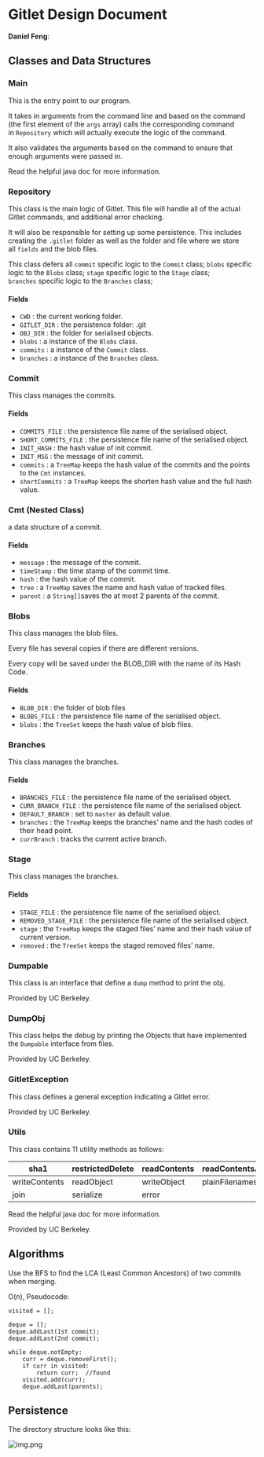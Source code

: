 # Gitlet Design Document

**Daniel Feng**:

## Classes and Data Structures

### Main

This is the entry point to our program.

It takes in arguments from the command line and based on the command (the first element of the `args` array) calls the corresponding command in `Repository` which will actually execute the logic of the command.

It also validates the arguments based on the command to ensure that enough arguments were passed in.

Read the helpful java doc for more information.

### Repository

This class is the main logic of Gitlet. This file will handle all of the actual Gitlet commands, and additional error checking.

It will also be responsible for setting up some persistence. This includes creating the `.gitlet` folder as well as the folder and file where we store all `fields` and the blob files.

This class defers all `commit` specific logic to the `Commit` class; `blobs` specific logic to the `Blobs` class; `stage` specific logic to the `Stage` class; `branches` specific logic to the `Branches` class;

#### Fields

- `CWD` : the current working folder.
- `GITLET_DIR` : the persistence folder: .git
- `OBJ_DIR` : the folder for serialised objects.
- `blobs` : a  instance of the `Blobs` class.
- `commits` : a  instance of the `Commit` class.
- `branches`   : a  instance of the `Branches` class.

### Commit

This class manages the commits.

#### Fields

- `COMMITS_FILE` : the persistence file name of the serialised object.
- `SHORT_COMMITS_FILE` : the persistence file name of the serialised object.
- `INIT_HASH` : the hash value of init commit.
- `INIT_MSG` : the message of init commit.
- `commits` : a `TreeMap` keeps the hash value of the commits and the points to the `Cmt` instances.
- `shortCommits`   : a `TreeMap` keeps the shorten hash value and the full hash value.

### Cmt (Nested Class)

a data structure of a commit.

#### Fields

- `message` : the message of the commit.
- `timeStamp` : the time stamp of the commit time.
- `hash` : the hash value of the commit.
- `tree` : a  `TreeMap` saves the name and hash value of tracked files.
- `parent` : a  `String[]`saves the at most 2 parents of the commit.

### Blobs

This class manages the blob files.

Every file has several copies if there are different versions.

Every copy will be saved under the BLOB_DIR with the name of its Hash Code.

#### Fields

- `BLOB_DIR` : the folder of blob files
- `BLOBS_FILE` : the persistence file name of the serialised object.
- `blobs` : the `TreeSet` keeps the hash value of blob files.

### Branches

This class manages the branches.

#### Fields

- `BRANCHES_FILE` : the persistence file name of the serialised object.
- `CURR_BRANCH_FILE` : the persistence file name of the serialised object.
- `DEFAULT_BRANCH` : set to `master` as default value.
- `branches` : the `TreeMap` keeps the branches’ name and the hash codes of their head point.
- `currBranch` : tracks the current active branch.

### Stage

This class manages the branches.

#### Fields

- `STAGE_FILE` : the persistence file name of the serialised object.
- `REMOVED_STAGE_FILE` : the persistence file name of the serialised object.
- `stage` : the `TreeMap` keeps the staged files’ name and their hash value of current version.
- `removed` : the `TreeSet` keeps the staged removed files’ name.

### Dumpable

This class is an interface that define a `dump` method to print the obj.

Provided by UC Berkeley.

### DumpObj

This class helps the debug by printing the Objects that have implemented the `Dumpable` interface from files.

Provided by UC Berkeley.

### GitletException

This class defines a general exception indicating a Gitlet error.

Provided by UC Berkeley.

### Utils

This class contains 11 utility methods as follows:

| sha1 | restrictedDelete | readContents | readContentsAsString |
| --- | --- | --- | --- |
| writeContents | readObject | writeObject | plainFilenamesIn |
| join | serialize | error |  |

Read the helpful java doc for more information.

Provided by UC Berkeley.

## Algorithms

Use the BFS to find the LCA (Least Common Ancestors) of two commits when merging.

O(n), Pseudocode:

```
visited = [];

deque = [];
deque.addLast(1st commit);
deque.addLast(2nd commit);

while deque.notEmpty:
    curr = deque.removeFirst();
    if curr in visited:
        return curr;  //found
    visited.add(curr);
    deque.addLast(parents);
```

## Persistence

The directory structure looks like this:

![img.png](img.png)